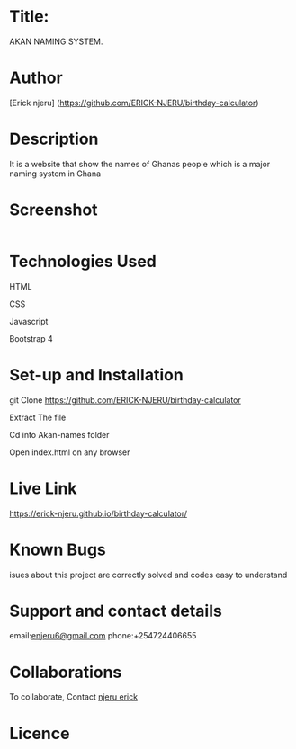 # Title:
AKAN NAMING SYSTEM.


# Author
[Erick njeru] (https://github.com/ERICK-NJERU/birthday-calculator)


# Description
It is a website that show the names of Ghanas people which is a major naming system in Ghana

# Screenshot
<image src="" width="">
  
# Technologies Used
HTML

CSS

Javascript

Bootstrap 4

# Set-up and Installation
git Clone https://github.com/ERICK-NJERU/birthday-calculator

Extract The file

Cd into Akan-names folder

Open index.html on any browser

# Live Link
 https://erick-njeru.github.io/birthday-calculator/

# Known Bugs
isues about this project are correctly solved and codes easy to understand


# Support and contact details
email:enjeru6@gmail.com
phone:+254724406655

# Collaborations
To collaborate, Contact [njeru erick](enjeru6@gmail.com)

# Licence


